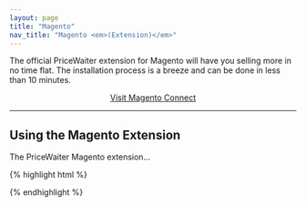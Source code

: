 ```yaml
---
layout: page
title: "Magento"
nav_title: "Magento <em>(Extension)</em>"
---
```


The official PriceWaiter extension for Magento will have you selling more in no time flat. The installation process is a breeze and can be done in less than 10 minutes.

<center>
    <a class="btn btn-primary btn-outline btn-lg" href="http://www.magentocommerce.com/magento-connect/pricewaiterr-name-your-price-widget.html" target="_blank">Visit Magento Connect</a>
</center>

* * *

## Using the Magento Extension

The PriceWaiter Magento extension...

{% highlight html %}
<!-- Begin PriceWaiter Widget Button -->
<div>
 <span id="pricewaiter"></span>
</div>
<!-- End PriceWaiter Widget Button -->
{% endhighlight %}
